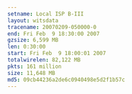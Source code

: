 ```yaml
---
setname: Local ISP B-III
layout: witsdata
tracename: 20070209-050000-0
end: Fri Feb  9 18:30:00 2007
gzsize: 6,599 MB
len: 0:30:00
start: Fri Feb  9 18:00:01 2007
totalwirelen: 82,122 MB
pkts: 161 million
size: 11,648 MB
md5: 09cb44236a2de6c0940498e5d2f1b57c
---
```

